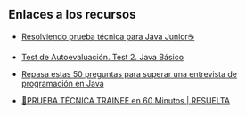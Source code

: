 ## Enlaces a los recursos

* <a href = "https://www.youtube.com/watch?v=sF2pd6ypSK8">Resolviendo prueba técnica para Java Junior☕<a/>

* <a href = "https://www.it.uc3m.es/java/gitt/units/repaso/guides/0/html/test2/test_archivos/test.html">Test de Autoevaluación. Test 2. Java Básico<a/>

* <a href = "https://www.freecodecamp.org/espanol/news/repasa-estas-50-preguntas-para-superar-una-entrevista-de-programacion-en-java/">Repasa estas 50 preguntas para superar una entrevista de programación en Java<a/>

* <a href = "https://www.youtube.com/watch?v=npfzSC8B3aM">📝PRUEBA TÉCNICA TRAINEE en 60 Minutos | RESUELTA<a/>
